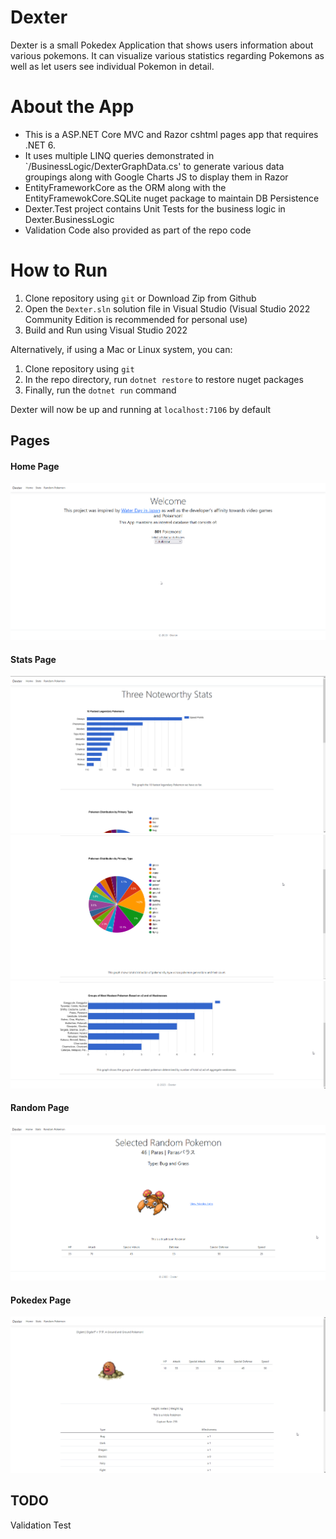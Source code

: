 ﻿# Dexter

Dexter is a small Pokedex Application that shows users information about various pokemons. It can visualize various statistics regarding Pokemons as well as let users see individual Pokemon in detail.

# About the App

- This is a ASP.NET Core MVC and Razor cshtml pages app that requires .NET 6.
- It uses multiple LINQ queries demonstrated in `/BusinessLogic/DexterGraphData.cs' to generate various data groupings along with Google Charts JS to display them in Razor
- EntityFrameworkCore as the ORM along with the EntityFramewokCore.SQLite nuget package to maintain DB Persistence
- Dexter.Test project contains Unit Tests for the business logic in Dexter.BusinessLogic
- Validation Code also provided as part of the repo code

# How to Run

1. Clone repository using `git` or Download Zip from Github
2. Open the `Dexter.sln` solution file in Visual Studio (Visual Studio 2022 Community Edition is recommended for personal use)
3. Build and Run using Visual Studio 2022

Alternatively, if using a Mac or Linux system, you can:
1. Clone repository using `git`
2. In the repo directory, run `dotnet restore` to restore nuget packages
3. Finally, run the `dotnet run` command

Dexter will now be up and running at `localhost:7106` by default

## Pages

#### Home Page
![Home](https://github.com/skhati1/Dexter/blob/main/Docs/home.png)

#### Stats Page
![Stats1](https://github.com/skhati1/Dexter/blob/main/Docs/stats1.png)
![Stats2](https://github.com/skhati1/Dexter/blob/main/Docs/stats2.png)
![Stats3](https://github.com/skhati1/Dexter/blob/main/Docs/stats3.png)

#### Random Page
![Random](https://github.com/skhati1/Dexter/blob/main/Docs/random.png)

#### Pokedex Page
![Pokedex](https://github.com/skhati1/Dexter/blob/main/Docs/pokedex.png)

## TODO

Validation Test